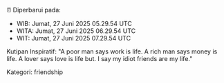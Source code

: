 ⏰ Diperbarui pada:
- WIB: Jumat, 27 Juni 2025 05.29.54 UTC
- WITA: Jumat, 27 Juni 2025 06.29.54 UTC
- WIT: Jumat, 27 Juni 2025 07.29.54 UTC

Kutipan Inspiratif:
"A poor man says work is life. A rich man says money is life. A lover says love is life but. I say my idiot friends are my life."


Kategori: friendship

